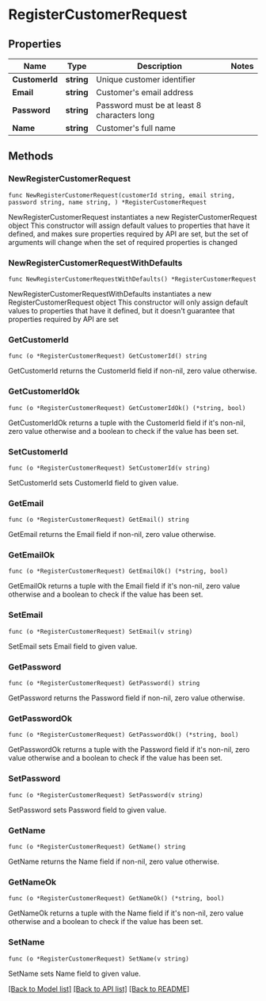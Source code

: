 # RegisterCustomerRequest

## Properties

Name | Type | Description | Notes
------------ | ------------- | ------------- | -------------
**CustomerId** | **string** | Unique customer identifier | 
**Email** | **string** | Customer&#39;s email address | 
**Password** | **string** | Password must be at least 8 characters long | 
**Name** | **string** | Customer&#39;s full name | 

## Methods

### NewRegisterCustomerRequest

`func NewRegisterCustomerRequest(customerId string, email string, password string, name string, ) *RegisterCustomerRequest`

NewRegisterCustomerRequest instantiates a new RegisterCustomerRequest object
This constructor will assign default values to properties that have it defined,
and makes sure properties required by API are set, but the set of arguments
will change when the set of required properties is changed

### NewRegisterCustomerRequestWithDefaults

`func NewRegisterCustomerRequestWithDefaults() *RegisterCustomerRequest`

NewRegisterCustomerRequestWithDefaults instantiates a new RegisterCustomerRequest object
This constructor will only assign default values to properties that have it defined,
but it doesn't guarantee that properties required by API are set

### GetCustomerId

`func (o *RegisterCustomerRequest) GetCustomerId() string`

GetCustomerId returns the CustomerId field if non-nil, zero value otherwise.

### GetCustomerIdOk

`func (o *RegisterCustomerRequest) GetCustomerIdOk() (*string, bool)`

GetCustomerIdOk returns a tuple with the CustomerId field if it's non-nil, zero value otherwise
and a boolean to check if the value has been set.

### SetCustomerId

`func (o *RegisterCustomerRequest) SetCustomerId(v string)`

SetCustomerId sets CustomerId field to given value.


### GetEmail

`func (o *RegisterCustomerRequest) GetEmail() string`

GetEmail returns the Email field if non-nil, zero value otherwise.

### GetEmailOk

`func (o *RegisterCustomerRequest) GetEmailOk() (*string, bool)`

GetEmailOk returns a tuple with the Email field if it's non-nil, zero value otherwise
and a boolean to check if the value has been set.

### SetEmail

`func (o *RegisterCustomerRequest) SetEmail(v string)`

SetEmail sets Email field to given value.


### GetPassword

`func (o *RegisterCustomerRequest) GetPassword() string`

GetPassword returns the Password field if non-nil, zero value otherwise.

### GetPasswordOk

`func (o *RegisterCustomerRequest) GetPasswordOk() (*string, bool)`

GetPasswordOk returns a tuple with the Password field if it's non-nil, zero value otherwise
and a boolean to check if the value has been set.

### SetPassword

`func (o *RegisterCustomerRequest) SetPassword(v string)`

SetPassword sets Password field to given value.


### GetName

`func (o *RegisterCustomerRequest) GetName() string`

GetName returns the Name field if non-nil, zero value otherwise.

### GetNameOk

`func (o *RegisterCustomerRequest) GetNameOk() (*string, bool)`

GetNameOk returns a tuple with the Name field if it's non-nil, zero value otherwise
and a boolean to check if the value has been set.

### SetName

`func (o *RegisterCustomerRequest) SetName(v string)`

SetName sets Name field to given value.



[[Back to Model list]](../README.md#documentation-for-models) [[Back to API list]](../README.md#documentation-for-api-endpoints) [[Back to README]](../README.md)


